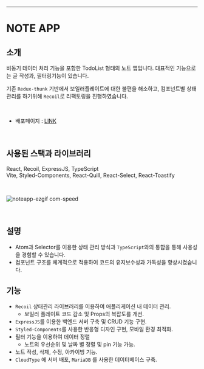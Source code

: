 ---

# NOTE APP 

## 소개


비동기 데이터 처리 기능을 포함한 TodoList 형태의 노트 앱입니다. 대표적인 기능으로는 글 작성과, 필터링기능이 있습니다. 

기존 `Redux-thunk` 기반에서 보일러플레이트에 대한 불편을 해소하고, 컴포넌트별 상태관리를 하기위해 `Recoil`로 리팩토링을 진행하였습니다.

<br>

- 배포페이지 : [LINK](http://ec2-3-37-151-71.ap-northeast-2.compute.amazonaws.com:3100/)

 

<br>

## 사용된 스택과 라이브러리
React, Recoil, ExpressJS, TypeScript <br>
Vite, Styled-Components, React-Quill, React-Select, React-Toastify

<br>

![noteapp-ezgif com-speed](https://github.com/hyubbb/react-note-recoil-app/assets/32926006/6539fe22-a68d-4a10-9b3a-6a308c42fbf8)

<br>

## 설명

 

- Atom과 Selector를 이용한 상태 관리 방식과 `TypeScript`와의 통합을 통해 사용성을 경험할 수 있습니다.
- 컴포넌트 구조를 체계적으로 적용하여 코드의 유지보수성과 가독성을 향상시켰습니다.

## 기능
 

- `Recoil` 상태관리 라이브러리를 이용하여 애플리케이션 내 데이터 관리.
    - 보일러 플레이트 코드 감소 및 Props의 복잡도를 개선.
- `ExpressJS`를 이용한 백엔드 서버 구축 및 CRUD 기능 구현.
- `Styled-Components`를 사용한 반응형 디자인 구현, 모바일 환경 최적화.
- 필터 기능을 이용하여 데이터 정렬
    - 노트의 우선순위 및 날짜 별 정렬 및 pin 기능 가능.
- 노트 작성, 삭제, 수정, 아카이빙 기능.
- `CloudType` 에 서버 배포, `MariaDB` 를 사용한 데이터베이스 구축.
